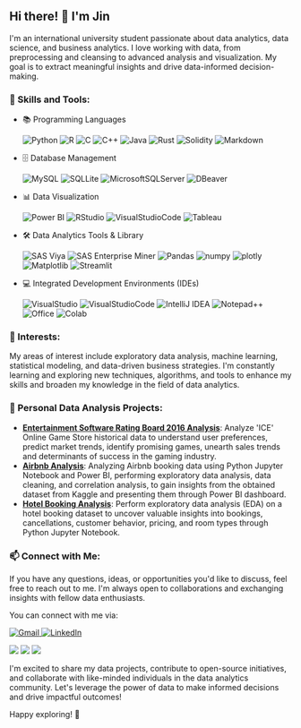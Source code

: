 ## Hi there! 👋 I'm **Jin**

I'm an international university student passionate about data analytics, data science, and business analytics. I love working with data, from preprocessing and cleansing to advanced analysis and visualization. My goal is to extract meaningful insights and drive data-informed decision-making.

### 🔭 Skills and Tools:

- 📚 Programming Languages

  ![Python](https://img.shields.io/badge/python-3670A0?style=for-the-badge&logo=python&logoColor=ffdd54) ![R](https://img.shields.io/badge/r-%23276DC3.svg?style=for-the-badge&logo=r&logoColor=white) ![C](https://img.shields.io/badge/c-%2300599C.svg?style=for-the-badge&logo=c&logoColor=white) ![C++](https://img.shields.io/badge/c++-%2300599C.svg?style=for-the-badge&logo=c%2B%2B&logoColor=white) ![Java](https://img.shields.io/badge/java-%23ED8B00.svg?style=for-the-badge&logo=java&logoColor=white) ![Rust](https://img.shields.io/badge/Rust-black?style=for-the-badge&logo=rust&logoColor=#E57324) ![Solidity](https://img.shields.io/badge/Solidity-e6e6e6?style=for-the-badge&logo=solidity&logoColor=black) ![Markdown](https://img.shields.io/badge/markdown-%23000000.svg?style=for-the-badge&logo=markdown&logoColor=white) 

- 🗄️ Database Management
  
  ![MySQL](https://img.shields.io/badge/MySQL-005C84?style=for-the-badge&logo=mysql&logoColor=white) ![SQLLite](https://img.shields.io/badge/SQLite-07405E?style=for-the-badge&logo=sqlite&logoColor=white) ![MicrosoftSQLServer](https://img.shields.io/badge/Microsoft%20SQL%20Sever-CC2927?style=for-the-badge&logo=microsoft%20sql%20server&logoColor=white) ![DBeaver](https://github.com/JinnOppa/JinnOppa/assets/114720033/27551fef-f911-4391-a8e0-b62c9f05f470)

- 📊  Data Visualization

  ![Power BI](https://img.shields.io/badge/Power%20BI-F2C811?style=for-the-badge&logo=powerbi&logoColor=black) ![RStudio](https://img.shields.io/badge/RStudio-75AADB?style=for-the-badge&logo=RStudio&logoColor=white) ![VisualStudioCode](https://img.shields.io/badge/Visual_Studio_Code-0078D4?style=for-the-badge&logo=visual%20studio%20code&logoColor=white) ![Tableau](https://img.shields.io/badge/Tableau-E97627?style=for-the-badge&logo=Tableau&logoColor=white)

- 🛠️ Data Analytics Tools & Library

  ![SAS Viya](https://img.shields.io/badge/SAS%20Viya-003366?style=for-the-badge&logo=sas&logoColor=white) ![SAS Enterprise Miner](https://img.shields.io/badge/SAS%20Enterprise%20Miner-003366?style=for-the-badge&logo=sas&logoColor=white) ![Pandas](https://img.shields.io/badge/Pandas-2C2D72?style=for-the-badge&logo=pandas&logoColor=white) ![numpy](https://img.shields.io/badge/Numpy-777BB4?style=for-the-badge&logo=numpy&logoColor=white) ![plotly](https://img.shields.io/badge/Plotly-239120?style=for-the-badge&logo=plotly&logoColor=white) ![Matplotlib](https://img.shields.io/badge/Matplotlib-%23ffffff.svg?style=for-the-badge&logo=Matplotlib&logoColor=black) ![Streamlit](https://img.shields.io/badge/Streamlit-FF4B4B?style=for-the-badge&logo=Streamlit&logoColor=white)


- 💻 Integrated Development Environments (IDEs)

  ![VisualStudio](https://img.shields.io/badge/Visual_Studio-5C2D91?style=for-the-badge&logo=visual%20studio&logoColor=white) ![VisualStudioCode](https://img.shields.io/badge/Visual_Studio_Code-0078D4?style=for-the-badge&logo=visual%20studio%20code&logoColor=white) ![IntelliJ IDEA](https://img.shields.io/badge/IntelliJIDEA-000000.svg?style=for-the-badge&logo=intellij-idea&logoColor=white) ![Notepad++](https://img.shields.io/badge/Notepad++-90E59A.svg?style=for-the-badge&logo=notepad%2b%2b&logoColor=black) ![Office](https://img.shields.io/badge/Microsoft_Office-D83B01?style=for-the-badge&logo=microsoft-office&logoColor=white) ![Colab](https://img.shields.io/badge/Colab-F9AB00?style=for-the-badge&logo=googlecolab&color=525252)

### 🌱 Interests:

My areas of interest include exploratory data analysis, machine learning, statistical modeling, and data-driven business strategies. I'm constantly learning and exploring new techniques, algorithms, and tools to enhance my skills and broaden my knowledge in the field of data analytics.

### 📂 Personal Data Analysis Projects:

- [**Entertainment Software Rating Board 2016 Analysis**](https://github.com/JinnOppa/Entertainment-Software-Rating-Board-2016-Analysis): Analyze 'ICE' Online Game Store historical data to understand user preferences, predict market trends, identify promising games, unearth sales trends and determinants of success in the gaming industry.
- [**Airbnb Analysis**](https://github.com/JinnOppa/Airbnb-Analysis): Analyzing Airbnb booking data using Python Jupyter Notebook and Power BI, performing exploratory data analysis, data cleaning, and correlation analysis, to gain insights from the obtained dataset  from Kaggle and presenting them through Power BI dashboard.
- [**Hotel Booking Analysis**](https://github.com/JinnOppa/Hotel-Booking-Analysis): Perform exploratory data analysis (EDA) on a hotel booking dataset to uncover valuable insights into bookings, cancellations, customer behavior, pricing, and room types through Python Jupyter Notebook.


### 📫 Connect with Me:

If you have any questions, ideas, or opportunities you'd like to discuss, feel free to reach out to me. I'm always open to collaborations and exchanging insights with fellow data enthusiasts.

You can connect with me via:

<a href="eugene.winata@gmail.com">
  <img src="https://img.shields.io/badge/Gmail-D14836?style=for-the-badge&logo=gmail&logoColor=white" alt="Gmail">
</a>
<a href="https://www.linkedin.com/in/eugene-winata/" target="_blank">
  <img src="https://img.shields.io/badge/LinkedIn-0077B5?style=for-the-badge&logo=linkedin&logoColor=white" alt="LinkedIn">
</a>

![](https://github-readme-stats.vercel.app/api?username=JinnOppa&theme=dark&hide_border=true&include_all_commits=true&count_private=false) ![](https://github-readme-stats.vercel.app/api/top-langs/?username=JinnOppa&theme=dark&hide_border=true&include_all_commits=true&count_private=false&layout=compact) ![](https://github-profile-summary-cards.vercel.app/api/cards/profile-details?username=JinnOppa&theme=dark)

I'm excited to share my data projects, contribute to open-source initiatives, and collaborate with like-minded individuals in the data analytics community. Let's leverage the power of data to make informed decisions and drive impactful outcomes!

Happy exploring! 🚀
